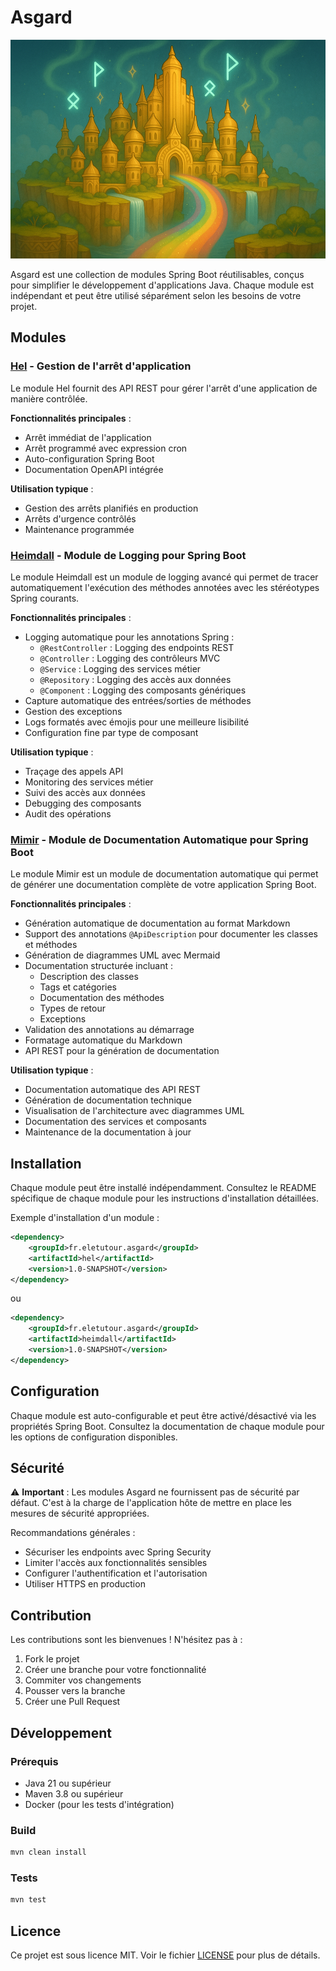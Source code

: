 # Asgard

<div align="center">
  <img height="350" alt="image" src="doc/img/asgard.png" />
</div>

Asgard est une collection de modules Spring Boot réutilisables, conçus pour simplifier le développement d'applications Java. Chaque module est indépendant et peut être utilisé séparément selon les besoins de votre projet.

## Modules

### [Hel](hel/README.md) - Gestion de l'arrêt d'application

Le module Hel fournit des API REST pour gérer l'arrêt d'une application de manière contrôlée.

**Fonctionnalités principales** :
- Arrêt immédiat de l'application
- Arrêt programmé avec expression cron
- Auto-configuration Spring Boot
- Documentation OpenAPI intégrée

**Utilisation typique** :
- Gestion des arrêts planifiés en production
- Arrêts d'urgence contrôlés
- Maintenance programmée

### [Heimdall](heimdall/README.md) - Module de Logging pour Spring Boot

Le module Heimdall est un module de logging avancé qui permet de tracer automatiquement l'exécution des méthodes annotées avec les stéréotypes Spring courants.

**Fonctionnalités principales** :
- Logging automatique pour les annotations Spring :
  - `@RestController` : Logging des endpoints REST
  - `@Controller` : Logging des contrôleurs MVC
  - `@Service` : Logging des services métier
  - `@Repository` : Logging des accès aux données
  - `@Component` : Logging des composants génériques
- Capture automatique des entrées/sorties de méthodes
- Gestion des exceptions
- Logs formatés avec émojis pour une meilleure lisibilité
- Configuration fine par type de composant

**Utilisation typique** :
- Traçage des appels API
- Monitoring des services métier
- Suivi des accès aux données
- Debugging des composants
- Audit des opérations

### [Mimir](mimir/README.md) - Module de Documentation Automatique pour Spring Boot

Le module Mimir est un module de documentation automatique qui permet de générer une documentation complète de votre application Spring Boot.

**Fonctionnalités principales** :
- Génération automatique de documentation au format Markdown
- Support des annotations `@ApiDescription` pour documenter les classes et méthodes
- Génération de diagrammes UML avec Mermaid
- Documentation structurée incluant :
  - Description des classes
  - Tags et catégories
  - Documentation des méthodes
  - Types de retour
  - Exceptions
- Validation des annotations au démarrage
- Formatage automatique du Markdown
- API REST pour la génération de documentation

**Utilisation typique** :
- Documentation automatique des API REST
- Génération de documentation technique
- Visualisation de l'architecture avec diagrammes UML
- Documentation des services et composants
- Maintenance de la documentation à jour

## Installation

Chaque module peut être installé indépendamment. Consultez le README spécifique de chaque module pour les instructions d'installation détaillées.

Exemple d'installation d'un module :

```xml
<dependency>
    <groupId>fr.eletutour.asgard</groupId>
    <artifactId>hel</artifactId>
    <version>1.0-SNAPSHOT</version>
</dependency>
```

ou

```xml
<dependency>
    <groupId>fr.eletutour.asgard</groupId>
    <artifactId>heimdall</artifactId>
    <version>1.0-SNAPSHOT</version>
</dependency>
```

## Configuration

Chaque module est auto-configurable et peut être activé/désactivé via les propriétés Spring Boot. Consultez la documentation de chaque module pour les options de configuration disponibles.

## Sécurité

⚠️ **Important** : Les modules Asgard ne fournissent pas de sécurité par défaut. C'est à la charge de l'application hôte de mettre en place les mesures de sécurité appropriées.

Recommandations générales :
- Sécuriser les endpoints avec Spring Security
- Limiter l'accès aux fonctionnalités sensibles
- Configurer l'authentification et l'autorisation
- Utiliser HTTPS en production

## Contribution

Les contributions sont les bienvenues ! N'hésitez pas à :
1. Fork le projet
2. Créer une branche pour votre fonctionnalité
3. Commiter vos changements
4. Pousser vers la branche
5. Créer une Pull Request

## Développement

### Prérequis
- Java 21 ou supérieur
- Maven 3.8 ou supérieur
- Docker (pour les tests d'intégration)

### Build
```bash
mvn clean install
```

### Tests
```bash
mvn test
```

## Licence

Ce projet est sous licence MIT. Voir le fichier [LICENSE](LICENSE) pour plus de détails.